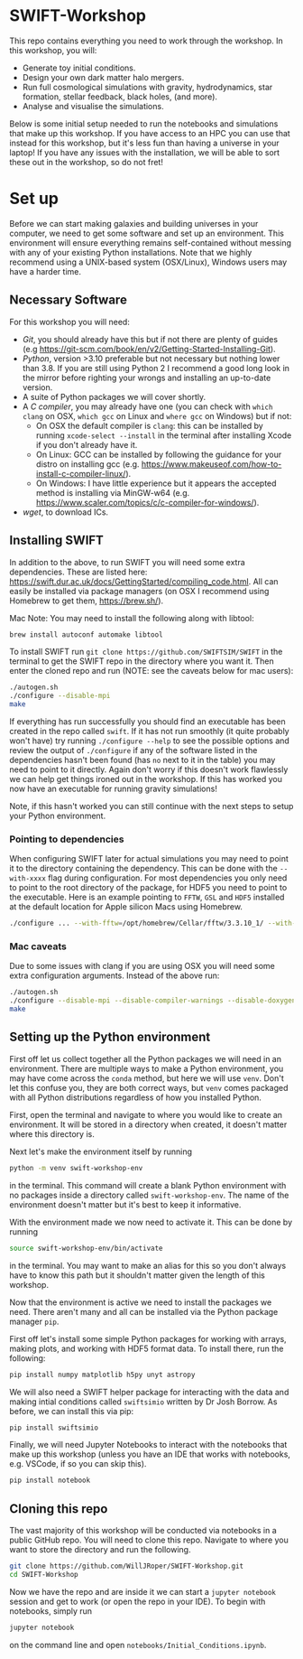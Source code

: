 # SWIFT-Workshop

This repo contains everything you need to work through the workshop. In this workshop, you will:

- Generate toy initial conditions.
- Design your own dark matter halo mergers.
- Run full cosmological simulations with gravity, hydrodynamics, star formation, stellar feedback, black holes, (and more).
- Analyse and visualise the simulations.

Below is some initial setup needed to run the notebooks and simulations that make up this workshop. If you have access to an HPC you can use that instead for this workshop, but it's less fun than having a universe in your laptop! If you have any issues with the installation, we will be able to sort these out in the workshop, so do not fret!

# Set up

Before we can start making galaxies and building universes in your computer, we need to get some software and set up an environment. This environment will ensure everything remains self-contained without messing with any of your existing Python installations. Note that we highly recommend using a UNIX-based system (OSX/Linux), Windows users may have a harder time.

## Necessary Software

For this workshop you will need:

- *Git*, you should already have this but if not there are plenty of guides (e.g https://git-scm.com/book/en/v2/Getting-Started-Installing-Git).
- *Python*, version >3.10 preferable but not necessary but nothing lower than 3.8. If you are still using Python 2 I recommend a good long look in the mirror before righting your wrongs and installing an up-to-date version.
- A suite of Python packages we will cover shortly.
- A *C compiler*, you may already have one (you can check with `which clang` on OSX, `which gcc` on Linux and `where gcc` on Windows) but if not: 
    - On OSX the default compiler is `clang`: this can be installed by running `xcode-select --install` in the terminal after installing Xcode if you don't already have it.
    - On Linux: GCC can be installed by following the guidance for your distro on installing gcc (e.g. https://www.makeuseof.com/how-to-install-c-compiler-linux/).
    - On Windows: I have little experience but it appears the accepted method is installing via MinGW-w64 (e.g. https://www.scaler.com/topics/c/c-compiler-for-windows/).
- *wget*, to download ICs. 

## Installing SWIFT

In addition to the above, to run SWIFT you will need some extra dependencies. These are listed here: https://swift.dur.ac.uk/docs/GettingStarted/compiling_code.html. All can easily be installed via package managers (on OSX I recommend using Homebrew to get them, https://brew.sh/). 

Mac Note: You may need to install the following along with libtool:
``` bash
brew install autoconf automake libtool
```

To install SWIFT run `git clone https://github.com/SWIFTSIM/SWIFT` in the terminal to get the SWIFT repo in the directory where you want it. Then enter the cloned repo and run (NOTE: see the caveats below for mac users):
``` bash
./autogen.sh
./configure --disable-mpi
make
```
If everything has run successfully you should find an executable has been created in the repo called `swift`. If it has not run smoothly (it quite probably won't have) try running `./configure --help` to see the possible options and review the output of `./configure` if any of the software listed in the dependencies hasn't been found (has `no` next to it in the table) you may need to point to it directly. Again don't worry if this doesn't work flawlessly we can help get things ironed out in the workshop. If this has worked you now have an executable for running gravity simulations!

Note, if this hasn't worked you can still continue with the next steps to setup your Python environment.

### Pointing to dependencies

When configuring SWIFT later for actual simulations you may need to point it to the directory containing the dependency. This can be done with the `--with-xxxx` flag during configuration. For most dependencies you only need to point to the root directory of the package, for HDF5 you need to point to the executable. Here is an example pointing to `FFTW`, `GSL` and `HDF5` installed at the default location for Apple silicon Macs using Homebrew.
``` bash
./configure ... --with-fftw=/opt/homebrew/Cellar/fftw/3.3.10_1/ --with-gsl=/opt/homebrew/Cellar/gsl/2.7.1/ --with-hdf5=/opt/homebrew/Cellar/hdf5/1.14.2/bin/h5cc
```

### Mac caveats

Due to some issues with clang if you are using OSX you will need some extra configuration arguments. Instead of the above run:
``` bash
./autogen.sh
./configure --disable-mpi --disable-compiler-warnings --disable-doxygen-doc --disable-hand-vec
make
```

## Setting up the Python environment

First off let us collect together all the Python packages we will need in an environment. There are multiple ways to make a Python environment, you may have come across the `conda` method, but here we will use `venv`. Don't let this confuse you, they are both correct ways, but `venv` comes packaged with all Python distributions regardless of how you installed Python.

First, open the terminal and navigate to where you would like to create an environment. It will be stored in a directory when created, it doesn't matter where this directory is.

Next let's make the environment itself by running
``` bash
python -m venv swift-workshop-env
```
in the terminal. This command will create a blank Python environment with no packages inside a directory called `swift-workshop-env`. The name of the environment doesn't matter but it's best to keep it informative.

With the environment made we now need to activate it. This can be done by running
``` bash
source swift-workshop-env/bin/activate
```
in the terminal. You may want to make an alias for this so you don't always have to know this path but it shouldn't matter given the length of this workshop.

Now that the environment is active we need to install the packages we need. There aren't many and all can be installed via the Python package manager `pip`.

First off let's install some simple Python packages for working with arrays, making plots, and working with HDF5 format data. To install there, run the following:
``` bash
pip install numpy matplotlib h5py unyt astropy
```

We will also need a SWIFT helper package for interacting with the data and making intial conditions called `swiftsimio` written by Dr Josh Borrow. As before, we can install this via pip:
``` bash
pip install swiftsimio
```

Finally, we will need Jupyter Notebooks to interact with the notebooks that make up this workshop (unless you have an IDE that works with notebooks, e.g. VSCode, if so you can skip this).
``` bash
pip install notebook
```

## Cloning this repo

The vast majority of this workshop will be conducted via notebooks in a public GitHub repo. You will need to clone this repo. Navigate to where you want to store the directory and run the following.
``` bash
git clone https://github.com/WillJRoper/SWIFT-Workshop.git
cd SWIFT-Workshop
```

Now we have the repo and are inside it we can start a `jupyter notebook` session and get to work (or open the repo in your IDE). To begin with notebooks, simply run
``` bash
jupyter notebook
```
on the command line and open `notebooks/Initial_Conditions.ipynb`.
